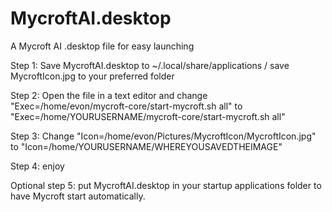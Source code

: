 # MycroftAI.desktop
A Mycroft AI .desktop file for easy launching

Step 1: Save MycroftAI.desktop to ~/.local/share/applications / save MycroftIcon.jpg to your preferred folder

Step 2: Open the file in a text editor and change "Exec=/home/evon/mycroft-core/start-mycroft.sh all" to "Exec=/home/YOURUSERNAME/mycroft-core/start-mycroft.sh all"

Step 3: Change "Icon=/home/evon/Pictures/MycroftIcon/MycroftIcon.jpg" to "Icon=/home/YOURUSERNAME/WHEREYOUSAVEDTHEIMAGE"

Step 4: enjoy

Optional step 5: put MycroftAI.desktop in your startup applications folder to have Mycroft start automatically. 
